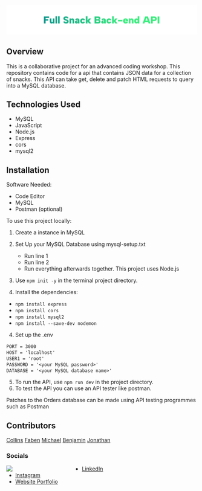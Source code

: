 <img src="./fullsnack-backend.png" alt="fullsnack backend api">

## Overview

This is a collaborative project for an advanced coding workshop. This repository contains code for a api that contains JSON data for a collection of snacks. This API can take get, delete and patch HTML requests to query into a MySQL database.

## Technologies Used

- MySQL
- JavaScript
- Node.js
- Express
- cors
- mysql2


## Installation

Software Needed:
- Code Editor
- MySQL
- Postman (optional)

To use this project locally:

1. Create a instance in MySQL
2. Set Up your MySQL Database using mysql-setup.txt
   * Run line 1
   * Run line 2
   * Run everything afterwards together.
This project uses Node.js

4. Use `npm init -y` in the terminal project directory.
5. Install the dependencies:
  * `npm install express`
  * `npm install cors`
  * `npm install mysql2`
  * `npm install --save-dev nodemon`
4. Set up the .env
```
PORT = 3000
HOST = 'localhost'
USER1 = 'root'
PASSWORD = '<your MySQL password>'
DATABASE = '<your MySQL database name>'
```
    
5. To run the API, use `npm run dev` in the project directory.
6. To test the API you can use an API tester like postman.

Patches to the Orders database can be made using API testing programmes such as Postman

## Contributors 

[Collins](https://github.com/SomeProfoundName)
[Faben](https://github.com/Feben-A)
[Michael](https://github.com/MikeNewXYZ)
[Benjamin](https://github.com/Yiikes325)
[Jonathan](https://github.com/Ikenna-AJ)

### Socials 

<img align="left" src="./ME-pf.gif" width="200">

- [LinkedIn](https://www.linkedin.com/in/collinscomondi/) <br>
- [Instagram](https://www.instagram.com/someprofoundname/) <br>
- [Website Portfolio](https://www.someprofoundname.com)
